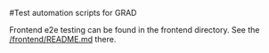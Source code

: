 #Test automation scripts for GRAD

Frontend e2e testing can be found in the frontend directory. See the [/frontend/README.md](README.md) there.